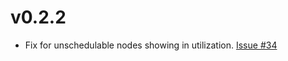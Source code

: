 # v0.2.2

- Fix for unschedulable nodes showing in utilization. [Issue #34](https://github.com/etopeter/kubectl-view-utilization/issues/34)
